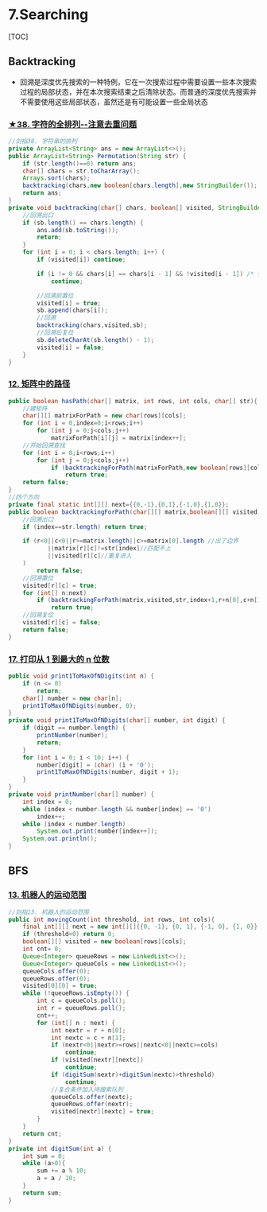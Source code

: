 # 7.Searching

[TOC]

## Backtracking

-   回溯是深度优先搜索的一种特例，它在一次搜索过程中需要设置一些本次搜索过程的局部状态，并在本次搜索结束之后清除状态。而普通的深度优先搜索并不需要使用这些局部状态，虽然还是有可能设置一些全局状态

### [★38. 字符的全排列--注意去重问题](https://cyc2018.github.io/CS-Notes/#/notes/38.%20%E5%AD%97%E7%AC%A6%E4%B8%B2%E7%9A%84%E6%8E%92%E5%88%97)

```java
//剑指38. 字符串的排列
private ArrayList<String> ans = new ArrayList<>();
public ArrayList<String> Permutation(String str) {
	if (str.length()==0) return ans;
	char[] chars = str.toCharArray();
	Arrays.sort(chars);
	backtracking(chars,new boolean[chars.length],new StringBuilder());
	return ans;
}
private void backtracking(char[] chars, boolean[] visited, StringBuilder sb) {
	//回溯出口
	if (sb.length() == chars.length) {
		ans.add(sb.toString());
		return;
	}
	for (int i = 0; i < chars.length; i++) {
		if (visited[i]) continue;

		if (i != 0 && chars[i] == chars[i - 1] && !visited[i - 1]) /* 保证不重复 */
			continue;

		//回溯前置位
		visited[i] = true;
		sb.append(chars[i]);
		//回溯
		backtracking(chars,visited,sb);
		//回溯后复位
		sb.deleteCharAt(sb.length() - 1);
		visited[i] = false;
	}
}
```

### [12. 矩阵中的路径](https://cyc2018.github.io/CS-Notes/#/notes/12.%20%E7%9F%A9%E9%98%B5%E4%B8%AD%E7%9A%84%E8%B7%AF%E5%BE%84)

```java
public boolean hasPath(char[] matrix, int rows, int cols, char[] str){
	//建矩阵
	char[][] matrixForPath = new char[rows][cols];
	for (int i = 0,index=0;i<rows;i++)
		for (int j = 0;j<cols;j++)
			matrixForPath[i][j] = matrix[index++];
	//开始回溯查找
	for (int i = 0;i<rows;i++)
		for (int j = 0;j<cols;j++)
			if (backtrackingForPath(matrixForPath,new boolean[rows][cols],str,0,i,j))
				return true;
	return false;
}
//四个方向
private final static int[][] next={{0,-1},{0,1},{-1,0},{1,0}};
public boolean backtrackingForPath(char[][] matrix,boolean[][] visited, char[] str, int index, int r,int c ) {
	//回溯出口
	if (index==str.length) return true;

	if (r<0||c<0||r>=matrix.length||c>=matrix[0].length //出了边界
		   ||matrix[r][c]!=str[index]//匹配不上
		   ||visited[r][c]//重复进入
	)
		return false;
	//回溯置位
	visited[r][c] = true;
	for (int[] n:next)
		if (backtrackingForPath(matrix,visited,str,index+1,r+n[0],c+n[1]))
			return true;
	//回溯复位    
	visited[r][c] = false;
	return false;
}
```

### [17. 打印从 1 到最大的 n 位数](https://cyc2018.github.io/CS-Notes/#/notes/17.%20%E6%89%93%E5%8D%B0%E4%BB%8E%201%20%E5%88%B0%E6%9C%80%E5%A4%A7%E7%9A%84%20n%20%E4%BD%8D%E6%95%B0)

```java
public void print1ToMaxOfNDigits(int n) {
	if (n <= 0)
		return;
	char[] number = new char[n];
	print1ToMaxOfNDigits(number, 0);
}
private void print1ToMaxOfNDigits(char[] number, int digit) {
	if (digit == number.length) {
		printNumber(number);
		return;
	}
	for (int i = 0; i < 10; i++) {
		number[digit] = (char) (i + '0');
		print1ToMaxOfNDigits(number, digit + 1);
	}
}
private void printNumber(char[] number) {
	int index = 0;
	while (index < number.length && number[index] == '0')
		index++;
	while (index < number.length)
		System.out.print(number[index++]);
	System.out.println();
}
```

## BFS

### [13. 机器人的运动范围](https://cyc2018.github.io/CS-Notes/#/notes/13.%20%E6%9C%BA%E5%99%A8%E4%BA%BA%E7%9A%84%E8%BF%90%E5%8A%A8%E8%8C%83%E5%9B%B4)

```java
//剑指13. 机器人的运动范围
public int movingCount(int threshold, int rows, int cols){
	final int[][] next = new int[][]{{0, -1}, {0, 1}, {-1, 0}, {1, 0}};
	if (threshold<0) return 0;
	boolean[][] visited = new boolean[rows][cols];
	int cnt= 0;
	Queue<Integer> queueRows = new LinkedList<>();
	Queue<Integer> queueCols = new LinkedList<>();
	queueCols.offer(0);
	queueRows.offer(0);
	visited[0][0] = true;
	while (!queueRows.isEmpty()) {
		int c = queueCols.poll();
		int r = queueRows.poll();
		cnt++;
		for (int[] n : next) {
			int nextr = r + n[0];
			int nextc = c + n[1];
			if (nextr<0||nextr>=rows||nextc<0||nextc>=cols)
				continue;
			if (visited[nextr][nextc])
				continue;
			if (digitSum(nextr)+digitSum(nextc)>threshold)
				continue;
			//复合条件加入待搜索队列
			queueCols.offer(nextc);
			queueRows.offer(nextr);
			visited[nextr][nextc] = true;
		}
	}
	return cnt;
}
private int digitSum(int a) {
	int sum = 0;
	while (a>0){
		sum += a % 10;
		a = a / 10;
	}
	return sum;
}
```
